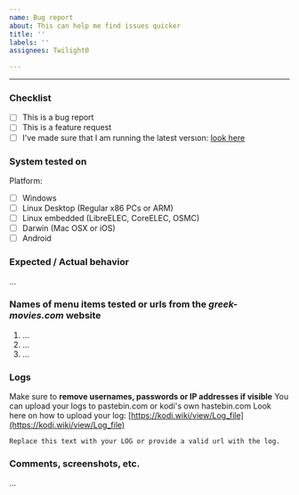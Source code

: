 ```yaml
---
name: Bug report
about: This can help me find issues quicker
title: ''
labels: ''
assignees: Twilight0

---
```


----

### Checklist

- [ ] This is a bug report
- [ ] This is a feature request
- [ ] I've made sure that I am running the latest versιon: [look here](https://github.com/Twilight0/plugin.video.AliveGR/blob/master/addon.xml#L2 "2.9.X")

### System tested on

Platform:

- [ ] Windows
- [ ] Linux Desktop (Regular x86 PCs or ARM)
- [ ] Linux embedded (LibreELEC, CoreELEC, OSMC)
- [ ] Darwin (Mac OSX or iOS)
- [ ] Android

### Expected / Actual behavior

...

### Names of menu items tested or urls from the _greek-movies.com_ website

1. ...
2. ...
3. ...

### Logs

Make sure to **remove usernames, passwords or IP addresses if visible**
You can upload your logs to pastebin.com or kodi's own hastebin.com
Look here on how to upload your log: [https://kodi.wiki/view/Log_file](https://kodi.wiki/view/Log_file)

```
Replace this text with your LOG or provide a valid url with the log.
```

### Comments, screenshots, etc.

...
